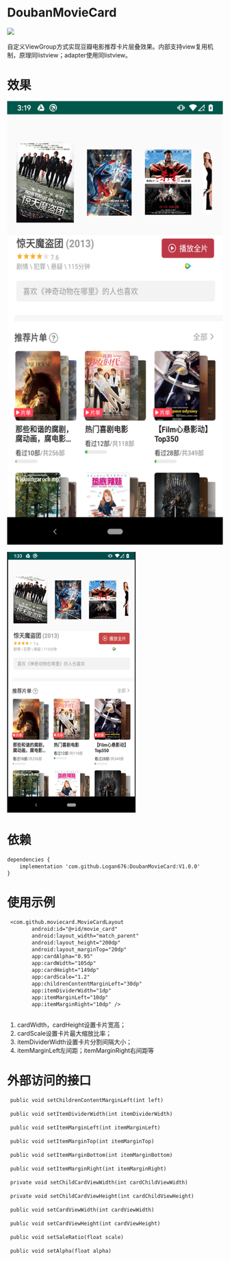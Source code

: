# DoubanMovieCard

[![](https://jitpack.io/v/Logan676/DoubanMovieCard.svg)](https://jitpack.io/#Logan676/DoubanMovieCard)

自定义ViewGroup方式实现豆瓣电影推荐卡片层叠效果。内部支持view复用机制，原理同listview；adapter使用同listview。

# 效果

<img src="https://github.com/Logan676/DoubanMovieCard/blob/master/device-2019-09-09-151925.png" width=700 />
          
![gif1](https://github.com/Logan676/DoubanMovieCard/blob/master/movie_card.gif)

# 依赖
```
dependencies {
	implementation 'com.github.Logan676:DoubanMovieCard:V1.0.0'
}
```

# 使用示例

```
 <com.github.moviecard.MovieCardLayout
        android:id="@+id/movie_card"
        android:layout_width="match_parent"
        android:layout_height="200dp"
        android:layout_marginTop="20dp"
        app:cardAlpha="0.95"
        app:cardWidth="105dp"
        app:cardHeight="149dp"
        app:cardScale="1.2"
        app:childrenContentMarginLeft="30dp"
        app:itemDividerWidth="1dp"
        app:itemMarginLeft="10dp"
        app:itemMarginRight="10dp" />
        
```
1. cardWidth，cardHeight设置卡片宽高；
2. cardScale设置卡片最大缩放比率；
3. itemDividerWidth设置卡片分割间隔大小；
4. itemMarginLeft左间距；itemMarginRight右间距等

# 外部访问的接口

   ``` 
    public void setChildrenContentMarginLeft(int left)

    public void setItemDividerWidth(int itemDividerWidth) 

    public void setItemMarginLeft(int itemMarginLeft)

    public void setItemMarginTop(int itemMarginTop) 

    public void setItemMarginBottom(int itemMarginBottom)

    public void setItemMarginRight(int itemMarginRight) 

    private void setChildCardViewWidth(int cardChildViewWidth) 

    private void setChildCardViewHeight(int cardChildViewHeight)

    public void setCardViewWidth(int cardViewWidth) 

    public void setCardViewHeight(int cardViewHeight)

    public void setSaleRatio(float scale) 
  
    public void setAlpha(float alpha) 
```
